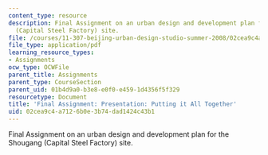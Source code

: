 ```yaml
---
content_type: resource
description: Final Assignment on an urban design and development plan for the Shougang
  (Capital Steel Factory) site.
file: /courses/11-307-beijing-urban-design-studio-summer-2008/02cea9c4a7126b0e3b74dad1424c43b1_assn_final.pdf
file_type: application/pdf
learning_resource_types:
- Assignments
ocw_type: OCWFile
parent_title: Assignments
parent_type: CourseSection
parent_uid: 01b4d9a0-b3e8-e0f0-e459-1d4356f5f329
resourcetype: Document
title: 'Final Assignment: Presentation: Putting it All Together'
uid: 02cea9c4-a712-6b0e-3b74-dad1424c43b1
---
```

Final Assignment on an urban design and development plan for the Shougang (Capital Steel Factory) site.

